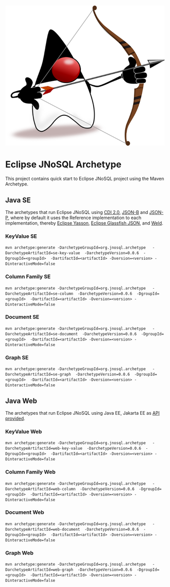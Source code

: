 ![Eclipse JNoSQL Archetype Project](https://github.com/JNOSQL/diana-site/blob/master/images/duke-diana.png)
# Eclipse JNoSQL Archetype

This project contains quick start to Eclipse JNoSQL project using the Maven Archetype.

## Java SE

The archetypes that run Eclipse JNoSQL using [CDI 2.0](https://jcp.org/en/jsr/detail?id=365), [JSON-B](https://jcp.org/en/jsr/detail?id=367) and [JSON-P](https://www.jcp.org/en/jsr/detail?id=374), where by default it uses the Reference implementation to each implementation, thereby [Eclipse Yasson](http://json-b.net/), [Eclipse Glassfish JSON](https://javaee.github.io/jsonp/), and [Weld](http://weld.cdi-spec.org/).


### KeyValue SE

`mvn archetype:generate -DarchetypeGroupId=org.jnosql.archetype   -DarchetypeArtifactId=se-key-value  -DarchetypeVersion=0.0.6  -DgroupId=<groupId>  -DartifactId=<artifactId> -Dversion=<version> -DinteractiveMode=false`

### Column Family SE

`mvn archetype:generate -DarchetypeGroupId=org.jnosql.archetype   -DarchetypeArtifactId=se-column  -DarchetypeVersion=0.0.6  -DgroupId=<groupId>  -DartifactId=<artifactId> -Dversion=<version> -DinteractiveMode=false`

### Document SE

`mvn archetype:generate -DarchetypeGroupId=org.jnosql.archetype   -DarchetypeArtifactId=se-document  -DarchetypeVersion=0.0.6  -DgroupId=<groupId>  -DartifactId=<artifactId> -Dversion=<version> -DinteractiveMode=false`

### Graph SE

`mvn archetype:generate -DarchetypeGroupId=org.jnosql.archetype   -DarchetypeArtifactId=se-graph  -DarchetypeVersion=0.0.6  -DgroupId=<groupId>  -DartifactId=<artifactId> -Dversion=<version> -DinteractiveMode=false`


## Java Web

The archetypes that run Eclipse JNoSQL using Java EE, Jakarta EE as [API provided](https://mvnrepository.com/artifact/javax/javaee-api/8.0).


### KeyValue Web

`mvn archetype:generate -DarchetypeGroupId=org.jnosql.archetype   -DarchetypeArtifactId=web-key-value  -DarchetypeVersion=0.0.6  -DgroupId=<groupId>  -DartifactId=<artifactId> -Dversion=<version> -DinteractiveMode=false`

### Column Family Web

`mvn archetype:generate -DarchetypeGroupId=org.jnosql.archetype   -DarchetypeArtifactId=web-column  -DarchetypeVersion=0.0.6  -DgroupId=<groupId>  -DartifactId=<artifactId> -Dversion=<version> -DinteractiveMode=false`

### Document Web

`mvn archetype:generate -DarchetypeGroupId=org.jnosql.archetype   -DarchetypeArtifactId=web-document  -DarchetypeVersion=0.0.6  -DgroupId=<groupId>  -DartifactId=<artifactId> -Dversion=<version> -DinteractiveMode=false`

### Graph Web

`mvn archetype:generate -DarchetypeGroupId=org.jnosql.archetype   -DarchetypeArtifactId=web-graph  -DarchetypeVersion=0.0.6  -DgroupId=<groupId>  -DartifactId=<artifactId> -Dversion=<version> -DinteractiveMode=false`
